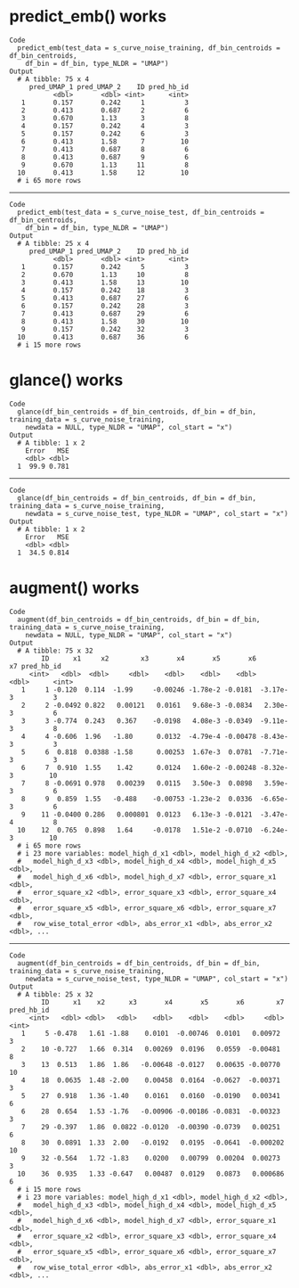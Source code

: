 # predict_emb() works

    Code
      predict_emb(test_data = s_curve_noise_training, df_bin_centroids = df_bin_centroids,
        df_bin = df_bin, type_NLDR = "UMAP")
    Output
      # A tibble: 75 x 4
         pred_UMAP_1 pred_UMAP_2    ID pred_hb_id
               <dbl>       <dbl> <int>      <int>
       1       0.157       0.242     1          3
       2       0.413       0.687     2          6
       3       0.670       1.13      3          8
       4       0.157       0.242     4          3
       5       0.157       0.242     6          3
       6       0.413       1.58      7         10
       7       0.413       0.687     8          6
       8       0.413       0.687     9          6
       9       0.670       1.13     11          8
      10       0.413       1.58     12         10
      # i 65 more rows

---

    Code
      predict_emb(test_data = s_curve_noise_test, df_bin_centroids = df_bin_centroids,
        df_bin = df_bin, type_NLDR = "UMAP")
    Output
      # A tibble: 25 x 4
         pred_UMAP_1 pred_UMAP_2    ID pred_hb_id
               <dbl>       <dbl> <int>      <int>
       1       0.157       0.242     5          3
       2       0.670       1.13     10          8
       3       0.413       1.58     13         10
       4       0.157       0.242    18          3
       5       0.413       0.687    27          6
       6       0.157       0.242    28          3
       7       0.413       0.687    29          6
       8       0.413       1.58     30         10
       9       0.157       0.242    32          3
      10       0.413       0.687    36          6
      # i 15 more rows

# glance() works

    Code
      glance(df_bin_centroids = df_bin_centroids, df_bin = df_bin, training_data = s_curve_noise_training,
        newdata = NULL, type_NLDR = "UMAP", col_start = "x")
    Output
      # A tibble: 1 x 2
        Error   MSE
        <dbl> <dbl>
      1  99.9 0.781

---

    Code
      glance(df_bin_centroids = df_bin_centroids, df_bin = df_bin, training_data = s_curve_noise_training,
        newdata = s_curve_noise_test, type_NLDR = "UMAP", col_start = "x")
    Output
      # A tibble: 1 x 2
        Error   MSE
        <dbl> <dbl>
      1  34.5 0.814

# augment() works

    Code
      augment(df_bin_centroids = df_bin_centroids, df_bin = df_bin, training_data = s_curve_noise_training,
        newdata = NULL, type_NLDR = "UMAP", col_start = "x")
    Output
      # A tibble: 75 x 32
            ID      x1     x2        x3       x4       x5       x6       x7 pred_hb_id
         <int>   <dbl>  <dbl>     <dbl>    <dbl>    <dbl>    <dbl>    <dbl>      <int>
       1     1 -0.120  0.114  -1.99     -0.00246 -1.78e-2 -0.0181  -3.17e-3          3
       2     2 -0.0492 0.822   0.00121   0.0161   9.68e-3 -0.0834   2.30e-3          6
       3     3 -0.774  0.243   0.367    -0.0198   4.08e-3 -0.0349  -9.11e-3          8
       4     4 -0.606  1.96   -1.80      0.0132  -4.79e-4 -0.00478 -8.43e-3          3
       5     6  0.818  0.0388 -1.58      0.00253  1.67e-3  0.0781  -7.71e-3          3
       6     7  0.910  1.55    1.42      0.0124   1.60e-2 -0.00248 -8.32e-3         10
       7     8 -0.0691 0.978   0.00239   0.0115   3.50e-3  0.0898   3.59e-3          6
       8     9  0.859  1.55   -0.488    -0.00753 -1.23e-2  0.0336  -6.65e-3          6
       9    11 -0.0400 0.286   0.000801  0.0123   6.13e-3 -0.0121  -3.47e-4          8
      10    12  0.765  0.898   1.64     -0.0178   1.51e-2 -0.0710  -6.24e-3         10
      # i 65 more rows
      # i 23 more variables: model_high_d_x1 <dbl>, model_high_d_x2 <dbl>,
      #   model_high_d_x3 <dbl>, model_high_d_x4 <dbl>, model_high_d_x5 <dbl>,
      #   model_high_d_x6 <dbl>, model_high_d_x7 <dbl>, error_square_x1 <dbl>,
      #   error_square_x2 <dbl>, error_square_x3 <dbl>, error_square_x4 <dbl>,
      #   error_square_x5 <dbl>, error_square_x6 <dbl>, error_square_x7 <dbl>,
      #   row_wise_total_error <dbl>, abs_error_x1 <dbl>, abs_error_x2 <dbl>, ...

---

    Code
      augment(df_bin_centroids = df_bin_centroids, df_bin = df_bin, training_data = s_curve_noise_training,
        newdata = s_curve_noise_test, type_NLDR = "UMAP", col_start = "x")
    Output
      # A tibble: 25 x 32
            ID      x1    x2      x3       x4       x5       x6        x7 pred_hb_id
         <int>   <dbl> <dbl>   <dbl>    <dbl>    <dbl>    <dbl>     <dbl>      <int>
       1     5 -0.478   1.61 -1.88    0.0101  -0.00746  0.0101   0.00972           3
       2    10 -0.727   1.66  0.314   0.00269  0.0196   0.0559  -0.00481           8
       3    13  0.513   1.86  1.86   -0.00648 -0.0127   0.00635 -0.00770          10
       4    18  0.0635  1.48 -2.00    0.00458  0.0164  -0.0627  -0.00371           3
       5    27  0.918   1.36 -1.40    0.0161   0.0160  -0.0190   0.00341           6
       6    28  0.654   1.53 -1.76   -0.00906 -0.00186 -0.0831  -0.00323           3
       7    29 -0.397   1.86  0.0822 -0.0120  -0.00390 -0.0739   0.00251           6
       8    30  0.0891  1.33  2.00   -0.0192   0.0195  -0.0641  -0.000202         10
       9    32 -0.564   1.72 -1.83    0.0200   0.00799  0.00204  0.00273           3
      10    36  0.935   1.33 -0.647   0.00487  0.0129   0.0873   0.000686          6
      # i 15 more rows
      # i 23 more variables: model_high_d_x1 <dbl>, model_high_d_x2 <dbl>,
      #   model_high_d_x3 <dbl>, model_high_d_x4 <dbl>, model_high_d_x5 <dbl>,
      #   model_high_d_x6 <dbl>, model_high_d_x7 <dbl>, error_square_x1 <dbl>,
      #   error_square_x2 <dbl>, error_square_x3 <dbl>, error_square_x4 <dbl>,
      #   error_square_x5 <dbl>, error_square_x6 <dbl>, error_square_x7 <dbl>,
      #   row_wise_total_error <dbl>, abs_error_x1 <dbl>, abs_error_x2 <dbl>, ...

